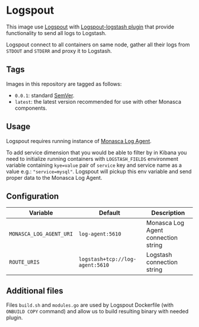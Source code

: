 Logspout
========

This image use [Logspout][1] with [Logspout-logstash plugin][2] that provide
functionality to send all logs to Logstash.

Logspout connect to all containers on same node, gather all their logs
from `STDOUT` and `STDERR` and proxy it to Logstash.

Tags
----

Images in this repository are tagged as follows:

* `0.0.1`: standard [SemVer][3].
* `latest`: the latest version recommended for use with other Monasca components.

Usage
-----

Logspout requires running instance of [Monasca Log Agent][4].

To add service dimension that you would be able to filter by in Kibana
you need to initialize running containers with `LOGSTASH_FIELDS` environment
variable containing `kye=value` pair of `service` key and service name
as a value e.g.: `"service=mysql"`.
Logspout will pickup this env variable and send proper data
to the Monasca Log Agent.

Configuration
-------------

|        Variable         |             Default             |             Description             |
|-------------------------|---------------------------------|-------------------------------------|
| `MONASCA_LOG_AGENT_URI` | `log-agent:5610`                | Monasca Log Agent connection string |
| `ROUTE_URIS`            | `logstash+tcp://log-agent:5610` | Logstash connection string          |

Additional files
----------------

Files `build.sh` and `modules.go` are used by Logspout Dockerfile
(with `ONBUILD COPY` command) and allow us to build resulting binary
with needed plugin.

[1]: https://github.com/gliderlabs/logspout
[2]: https://github.com/looplab/logspout-logstash
[3]: http://semver.org/
[4]: https://github.com/monasca/monasca-docker/tree/master/monasca-log-agent
